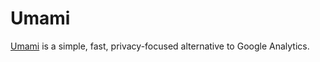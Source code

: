 # Umami

[Umami](https://github.com/umami-software/umami) is a simple, fast, privacy-focused alternative to Google Analytics.
